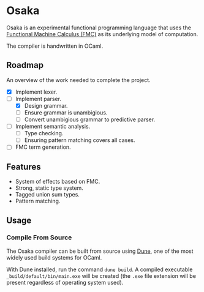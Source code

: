 # Osaka

Osaka is an experimental functional programming language that uses the
[Functional Machine Calculus (FMC)](https://arxiv.org/pdf/2212.08177.pdf) as
its underlying model of computation.

The compiler is handwritten in OCaml.

## Roadmap

An overview of the work needed to complete the project.

* [x] Implement lexer.
* [ ] Implement parser.
  * [x] Design grammar.
  * [ ] Ensure grammar is unambigious.
  * [ ] Convert unambigious grammar to predictive parser.
* [ ] Implement semantic analysis.
  * [ ] Type checking.
  * [ ] Ensuring pattern matching covers all cases.
* [ ] FMC term generation.

## Features

* System of effects based on FMC.
* Strong, static type system.
* Tagged union sum types.
* Pattern matching.

## Usage

### Compile From Source

The Osaka compiler can be built from source using [Dune](https://dune.build/),
one of the most widely used build systems for OCaml.

With Dune installed, run the command `dune build`. A compiled executable
`_build/default/bin/main.exe` will be created (the `.exe` file extension will
be present regardless of operating system used).
